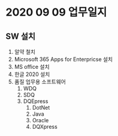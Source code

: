 # 2020 09 09 업무일지



## SW 설치

1. 알약 철치
2. Microsoft 365 Apps for Enterpricse 설치
3. MS office 설치
4. 한글 2020 설치
5. 품질 업무용 소프트웨어
   1. WDQ
   2. SDQ
   3. DQEpress
      1. DotNet
      2. Java
      3. Oracle
      4. DQXpress